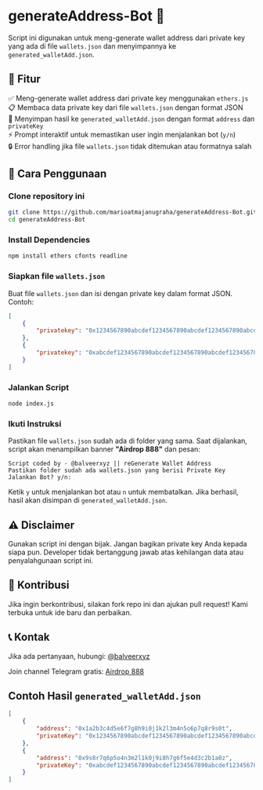 # generateAddress-Bot 🔑

Script ini digunakan untuk meng-generate wallet address dari private key yang ada di file `wallets.json` dan menyimpannya ke `generated_walletAdd.json`.

## 📌 Fitur

✅ Meng-generate wallet address dari private key menggunakan `ethers.js`  
📋 Membaca data private key dari file `wallets.json` dengan format JSON  
💾 Menyimpan hasil ke `generated_walletAdd.json` dengan format `address` dan `privateKey`  
⚡ Prompt interaktif untuk memastikan user ingin menjalankan bot (`y/n`)  
🔒 Error handling jika file `wallets.json` tidak ditemukan atau formatnya salah  

## 🚀 Cara Penggunaan

### Clone repository ini
```sh
git clone https://github.com/marioatmajanugraha/generateAddress-Bot.git
cd generateAddress-Bot
```

### Install Dependencies
```sh
npm install ethers cfonts readline
```

### Siapkan file `wallets.json`
Buat file `wallets.json` dan isi dengan private key dalam format JSON. Contoh:
```json
[
    {
        "privatekey": "0x1234567890abcdef1234567890abcdef1234567890abcdef1234567890abcdef"
    },
    {
        "privatekey": "0xabcdef1234567890abcdef1234567890abcdef1234567890abcdef1234567890"
    }
]
```

### Jalankan Script
```sh
node index.js
```

### Ikuti Instruksi
Pastikan file `wallets.json` sudah ada di folder yang sama. Saat dijalankan, script akan menampilkan banner **"Airdrop 888"** dan pesan:
```
Script coded by - @balveerxyz || reGenerate Wallet Address
Pastikan folder sudah ada wallets.json yang berisi Private Key
Jalankan Bot? y/n:
```
Ketik `y` untuk menjalankan bot atau `n` untuk membatalkan. Jika berhasil, hasil akan disimpan di `generated_walletAdd.json`.

## ⚠️ Disclaimer
Gunakan script ini dengan bijak. Jangan bagikan private key Anda kepada siapa pun. Developer tidak bertanggung jawab atas kehilangan data atau penyalahgunaan script ini.

## 🤝 Kontribusi
Jika ingin berkontribusi, silakan fork repo ini dan ajukan pull request! Kami terbuka untuk ide baru dan perbaikan.

## 📞 Kontak
Jika ada pertanyaan, hubungi: [@balveerxyz](https://t.me/balveerxyz)

Join channel Telegram gratis: [Airdrop 888](https://t.me/airdroplocked)

## Contoh Hasil `generated_walletAdd.json`
```json
[
    {
        "address": "0x1a2b3c4d5e6f7g8h9i0j1k2l3m4n5o6p7q8r9s0t",
        "privateKey": "0x1234567890abcdef1234567890abcdef1234567890abcdef1234567890abcdef"
    },
    {
        "address": "0x9s8r7q6p5o4n3m2l1k0j9i8h7g6f5e4d3c2b1a0z",
        "privateKey": "0xabcdef1234567890abcdef1234567890abcdef1234567890abcdef1234567890"
    }
]
